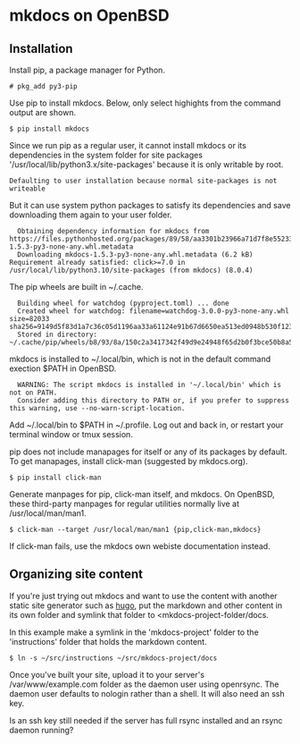 # mkdocs on OpenBSD

## Installation

Install pip, a package manager for Python.

```
# pkg_add py3-pip
```

Use pip to install mkdocs. Below, only select highights from the
command output are shown.

```
$ pip install mkdocs
```

Since we run pip as a regular user, it cannot install mkdocs or its
dependencies in the system folder for site packages
'/usr/local/lib/python3.x/site-packages' because it is only writable
by root.

```
Defaulting to user installation because normal site-packages is not writeable
```

But it can use system python packages to satisfy its dependencies and
save downloading them again to your user folder.

```
  Obtaining dependency information for mkdocs from https://files.pythonhosted.org/packages/89/58/aa3301b23966a71d7f8e55233f467b3cec94a651434e9cd9053811342539/mkdocs-1.5.3-py3-none-any.whl.metadata
  Downloading mkdocs-1.5.3-py3-none-any.whl.metadata (6.2 kB)
Requirement already satisfied: click>=7.0 in /usr/local/lib/python3.10/site-packages (from mkdocs) (8.0.4)
```

The pip wheels are built in ~/.cache.

```
  Building wheel for watchdog (pyproject.toml) ... done
  Created wheel for watchdog: filename=watchdog-3.0.0-py3-none-any.whl size=82033 sha256=9149d5f83d1a7c36c05d1196aa33a61124e91b67d6650ea513ed0948b530f123
  Stored in directory: ~/.cache/pip/wheels/b8/93/8a/150c2a3417342f49d9e24948f65d2b0f3bce50b8a522d80128
```
mkdocs is installed to ~/.local/bin, which is not in the default
command exection $PATH in OpenBSD.

```
  WARNING: The script mkdocs is installed in '~/.local/bin' which is not on PATH.
  Consider adding this directory to PATH or, if you prefer to suppress this warning, use --no-warn-script-location.
```

Add ~/.local/bin to $PATH in ~/.profile. Log out and back in, or
restart your terminal window or tmux session.

pip does not include manapages for itself or any of its packages by
default. To get manapages, install click-man (suggested by
mkdocs.org). 

```
$ pip install click-man
```

Generate manpages for pip, click-man itself, and mkdocs. On OpenBSD,
these third-party manpages for regular utilities normally live at
/usr/local/man/man1. 

```
$ click-man --target /usr/local/man/man1 {pip,click-man,mkdocs}
```

If click-man fails, use the mkdocs own webiste documentation instead.


## Organizing site content

If you're just trying out mkdocs and want to use the content with
another static site generator such as [hugo](https://gohugo.io), put
the markdown and other content in its own folder and symlink that
folder to <mkdocs-project-folder/docs. 

In this example make a symlink in the 'mkdocs-project' folder to the
'instructions' folder that holds the markdown content.

```
$ ln -s ~/src/instructions ~/src/mkdocs-project/docs
```


Once you've built your site, upload it to your server's
/var/www/example.com folder as the daemon user using openrsync. The
daemon user defaults to nologin rather than a shell. It will also need
an ssh key.

Is an ssh key still needed if the server has full rsync installed and an
rsync daemon running?


